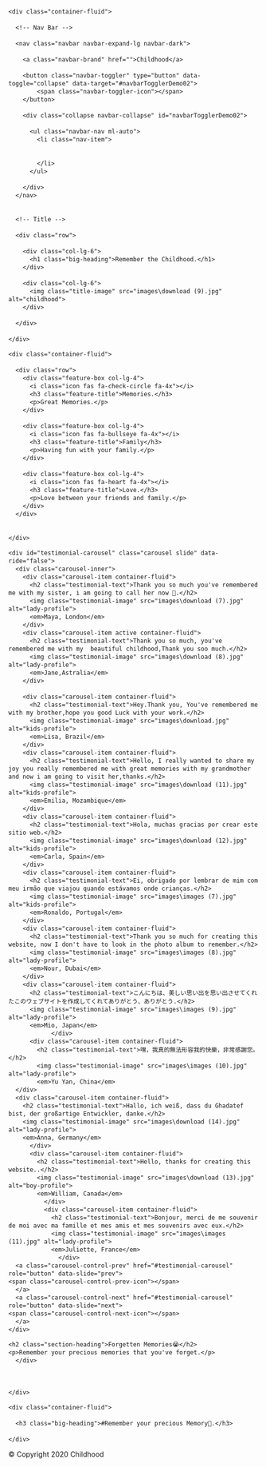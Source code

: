 <!DOCTYPE html>
<html>

<head>
  <meta charset="utf-8">
  <title>Childhood</title>
  <link rel="icon" href="favicon.ico">
     <link rel="stylesheet" type = "text/css" href="style.css">

  <!-- Google Fonts -->
  <link href="https://fonts.googleapis.com/css?family=Montserrat|Ubuntu" rel="stylesheet">

  <!-- CSS Stylesheets -->
  <link rel="stylesheet" href="https://maxcdn.bootstrapcdn.com/bootstrap/4.0.0/css/bootstrap.min.css" integrity="sha384-Gn5384xqQ1aoWXA+058RXPxPg6fy4IWvTNh0E263XmFcJlSAwiGgFAW/dAiS6JXm" crossorigin="anonymous">
<link rel="stylesheet" type="text/css" href="css/style.css"/>

  <!-- Font Awesome -->
  <script defer src="https://use.fontawesome.com/releases/v5.0.7/js/all.js"></script>

  <!-- Bootstrap Scripts -->
  <script src="https://code.jquery.com/jquery-3.2.1.slim.min.js" integrity="sha384-KJ3o2DKtIkvYIK3UENzmM7KCkRr/rE9/Qpg6aAZGJwFDMVNA/GpGFF93hXpG5KkN" crossorigin="anonymous"></script>
  <script src="https://cdnjs.cloudflare.com/ajax/libs/popper.js/1.12.9/umd/popper.min.js" integrity="sha384-ApNbgh9B+Y1QKtv3Rn7W3mgPxhU9K/ScQsAP7hUibX39j7fakFPskvXusvfa0b4Q" crossorigin="anonymous"></script>
  <script src="https://maxcdn.bootstrapcdn.com/bootstrap/4.0.0/js/bootstrap.min.js" integrity="sha384-JZR6Spejh4U02d8jOt6vLEHfe/JQGiRRSQQxSfFWpi1MquVdAyjUar5+76PVCmYl" crossorigin="anonymous"></script>
</head>

<body>

  <section class="colored-section" id="title">

    <div class="container-fluid">

      <!-- Nav Bar -->

      <nav class="navbar navbar-expand-lg navbar-dark">

        <a class="navbar-brand" href="">Childhood</a>

        <button class="navbar-toggler" type="button" data-toggle="collapse" data-target="#navbarTogglerDemo02">
            <span class="navbar-toggler-icon"></span>
        </button>

        <div class="collapse navbar-collapse" id="navbarTogglerDemo02">

          <ul class="navbar-nav ml-auto">
            <li class="nav-item">


            </li>
          </ul>

        </div>
      </nav>


      <!-- Title -->

      <div class="row">

        <div class="col-lg-6">
          <h1 class="big-heading">Remember the Childhood.</h1>
        </div>

        <div class="col-lg-6">
          <img class="title-image" src="images\download (9).jpg" alt="childhood">
        </div>

      </div>

    </div>

  </section>


  <!-- Features -->

  <section class="white-section" id="features">

    <div class="container-fluid">

      <div class="row">
        <div class="feature-box col-lg-4">
          <i class="icon fas fa-check-circle fa-4x"></i>
          <h3 class="feature-title">Memories.</h3>
          <p>Great Memories.</p>
        </div>

        <div class="feature-box col-lg-4">
          <i class="icon fas fa-bullseye fa-4x"></i>
          <h3 class="feature-title">Family</h3>
          <p>Having fun with your family.</p>
        </div>

        <div class="feature-box col-lg-4">
          <i class="icon fas fa-heart fa-4x"></i>
          <h3 class="feature-title">Love.</h3>
          <p>Love between your friends and family.</p>
        </div>
      </div>


    </div>
  </section>


  <!-- Testimonials -->

  <section class="colored-section" id="testimonials">

    <div id="testimonial-carousel" class="carousel slide" data-ride="false">
      <div class="carousel-inner">
        <div class="carousel-item container-fluid">
          <h2 class="testimonial-text">Thank you so much you've remembered me with my sister, i am going to call her now 💌.</h2>
          <img class="testimonial-image" src="images\download (7).jpg" alt="lady-profile">
          <em>Maya, London</em>
        </div>
        <div class="carousel-item active container-fluid">
          <h2 class="testimonial-text">Thank you so much, you've remembered me with my  beautiful childhood,Thank you soo much.</h2>
          <img class="testimonial-image" src="images\download (8).jpg" alt="lady-profile">
          <em>Jane,Astralia</em>
        </div>

        <div class="carousel-item container-fluid">
          <h2 class="testimonial-text">Hey.Thank you, You've remembered me with my brother,hope you good Luck with your work.</h2>
          <img class="testimonial-image" src="images\download.jpg" alt="kids-profile">
          <em>Lisa, Brazil</em>
        </div>
        <div class="carousel-item container-fluid">
          <h2 class="testimonial-text">Hello, I really wanted to share my joy you really remembered me with great memories with my grandmother and now i am going to visit her,thanks.</h2>
          <img class="testimonial-image" src="images\download (11).jpg" alt="kids-profile">
          <em>Emilia, Mozambique</em>
        </div>
        <div class="carousel-item container-fluid">
          <h2 class="testimonial-text">Hola, muchas gracias por crear este sitio web.</h2>
          <img class="testimonial-image" src="images\download (12).jpg" alt="kids-profile">
          <em>Carla, Spain</em>
        </div>
        <div class="carousel-item container-fluid">
          <h2 class="testimonial-text">Ei, obrigado por lembrar de mim com meu irmão que viajou quando estávamos onde crianças.</h2>
          <img class="testimonial-image" src="images\images (7).jpg" alt="kids-profile">
          <em>Ronaldo, Portugal</em>
        </div>
        <div class="carousel-item container-fluid">
          <h2 class="testimonial-text">Thank you so much for creating this website, now I don't have to look in the photo album to remember.</h2>
          <img class="testimonial-image" src="images\images (8).jpg" alt="lady-profile">
          <em>Nour, Dubai</em>
        </div>
        <div class="carousel-item container-fluid">
          <h2 class="testimonial-text">こんにちは、美しい思い出を思い出させてくれたこのウェブサイトを作成してくれてありがとう、ありがとう.</h2>
          <img class="testimonial-image" src="images\images (9).jpg" alt="lady-profile">
          <em>Mio, Japan</em>
                </div>
          <div class="carousel-item container-fluid">
            <h2 class="testimonial-text">嘿，我真的無法形容我的快樂，非常感謝您。</h2>
            <img class="testimonial-image" src="images\images (10).jpg" alt="lady-profile">
            <em>Yu Yan, China</em>
      </div>
      <div class="carousel-item container-fluid">
        <h2 class="testimonial-text">Hallo, ich weiß, dass du Ghadatef bist, der großartige Entwickler, danke.</h2>
        <img class="testimonial-image" src="images\download (14).jpg" alt="lady-profile">
        <em>Anna, Germany</em>
          </div>
          <div class="carousel-item container-fluid">
            <h2 class="testimonial-text">Hello, thanks for creating this website..</h2>
            <img class="testimonial-image" src="images\download (13).jpg" alt="boy-profile">
            <em>William, Canada</em>
              </div>
              <div class="carousel-item container-fluid">
                <h2 class="testimonial-text">Bonjour, merci de me souvenir de moi avec ma famille et mes amis et mes souvenirs avec eux.</h2>
                <img class="testimonial-image" src="images\images (11).jpg" alt="lady-profile">
                <em>Juliette, France</em>
                  </div>
      <a class="carousel-control-prev" href="#testimonial-carousel" role="button" data-slide="prev">
    <span class="carousel-control-prev-icon"></span>
      </a>
      <a class="carousel-control-next" href="#testimonial-carousel" role="button" data-slide="next">
    <span class="carousel-control-next-icon"></span>
      </a>
    </div>

  </section>


  <!-- Press -->


  </section>


  <!-- Pricing -->

  <section class="white-section" id="pricing">

    <h2 class="section-heading">Forgetten Memories😭</h2>
    <p>Remember your precious memories that you've forget.</p>
      </div>



    </div>

  </section>


  <!-- Call to Action -->

  <section class="colored-section" id="cta">

    <div class="container-fluid">

      <h3 class="big-heading">#Remember your precious Memory💖.</h3>

    </div>
  </section>


  <!-- Footer -->

  <footer class="white-section" id="footer">
    <div class="container-fluid">
      <i class="social-icon fab fa-facebook-f"></i>
      <i class="social-icon fab fa-twitter"></i>
      <i class="social-icon fab fa-instagram"></i>
      <i class="social-icon fas fa-envelope"></i>
      <p>© Copyright 2020 Childhood</p>
    </div>
  </footer>


</body>

</html>











